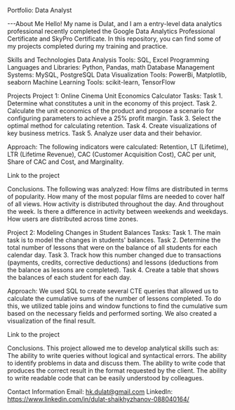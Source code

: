 Portfolio: Data Analyst

---About Me Hello! My name is Dulat, and I am a entry-level data analytics professional recently completed the Google Data Analytics Professional Certificate and SkyPro Certificate. In this repository, you can find some of my projects completed during my training and practice. 

Skills and Technologies 
Data Analysis Tools: SQL, Excel 
Programming Languages and Libraries: Python, Pandas, math 
Database Management Systems: MySQL, PostgreSQL 
Data Visualization Tools: PowerBi, Matplotlib, seaborn 
Machine Learning Tools: scikit-learn, TensorFlow 

Projects Project 1: Online Cinema Unit Economics Calculator 
Tasks: 
Task 1. Determine what constitutes a unit in the economy of this project. 
Task 2. Calculate the unit economics of the product and propose a scenario for configuring parameters to achieve a 25% profit margin. 
Task 3. Select the optimal method for calculating retention. 
Task 4. Create visualizations of key business metrics. 
Task 5. Analyze user data and their behavior.

Approach: The following indicators were calculated: Retention, LT (Lifetime), LTR (Lifetime Revenue), CAC (Customer Acquisition Cost), CAC per unit, Share of CAC and Cost, and Marginality. 

Link to the project 

Conclusions.
The following was analyzed: 
How films are distributed in terms of popularity. 
How many of the most popular films are needed to cover half of all views. 
How activity is distributed throughout the day. And throughout the week. Is there a difference in activity between weekends and weekdays. 
How users are distributed across time zones.

Project 2: Modeling Changes in Student Balances
Tasks: 
Task 1. The main task is to model the changes in students' balances. 
Task 2. Determine the total number of lessons that were on the balance of all students for each calendar day. 
Task 3. Track how this number changed due to transactions (payments, credits, corrective deductions) and lessons (deductions from the balance as lessons are completed). 
Task 4. Create a table that shows the balances of each student for each day.

Approach: We used SQL to create several CTE queries that allowed us to calculate the cumulative sums of the number of lessons completed. To do this, we utilized table joins and window functions to find the cumulative sum based on the necessary fields and performed sorting. We also created a visualization of the final result.

Link to the project 

Conclusions.
This project allowed me to develop analytical skills such as: 
The ability to write queries without logical and syntactical errors.
The ability to identify problems in data and discuss them.
The ability to write code that produces the correct result in the format requested by the client.
The ability to write readable code that can be easily understood by colleagues.

Contact Information
Email: hk.dulat@gmail.com
LinkedIn: https://www.linkedin.com/in/dulat-shaikhyzhanov-088040164/

